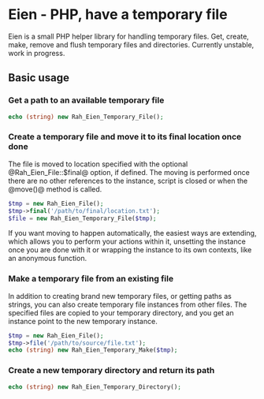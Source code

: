 Eien - PHP, have a temporary file
====

Eien is a small PHP helper library for handling temporary files. Get, create, make, remove and flush temporary files and directories. Currently unstable, work in progress.

Basic usage
----

### Get a path to an available temporary file

```php
echo (string) new Rah_Eien_Temporary_File();
```

### Create a temporary file and move it to its final location once done

The file is moved to location specified with the optional @Rah_Eien_File::$final@ option, if defined. The moving is performed once there are no other references to the instance, script is closed or when the @move()@ method is called.

```php
$tmp = new Rah_Eien_File();
$tmp->final('/path/to/final/location.txt');
$file = new Rah_Eien_Temporary_File($tmp);
```

If you want moving to happen automatically, the easiest ways are extending, which allows you to perform your actions within it, unsetting the instance once you are done with it or wrapping the instance to its own contexts, like an anonymous function.

### Make a temporary file from an existing file

In addition to creating brand new temporary files, or getting paths as strings, you can also create temporary file instances from other files. The specified files are copied to your temporary directory, and you get an instance point to the new temporary instance.

```php
$tmp = new Rah_Eien_File();
$tmp->file('/path/to/source/file.txt');
echo (string) new Rah_Eien_Temporary_Make($tmp);
```

### Create a new temporary directory and return its path

```php
echo (string) new Rah_Eien_Temporary_Directory();
```